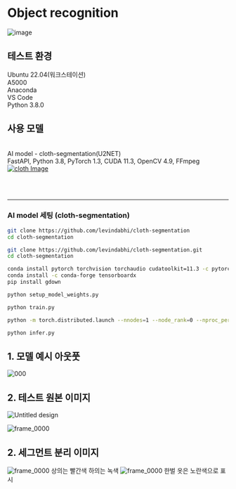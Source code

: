 # Object recognition

![image](https://github.com/junu3148/Object/assets/134668162/e4c45354-6a80-41ed-b5ba-120f8ee0fadc)


## 테스트 환경

Ubuntu 22.04(워크스테이션) <br>
A5000<br>
Anaconda<br>
VS Code<br>
Python 3.8.0<br>

## 사용 모델
<br>
AI model - cloth-segmentation(U2NET) <br> 
FastAPI, Python 3.8, PyTorch 1.3, CUDA 11.3,  OpenCV 4.9, FFmpeg <br> 
<a href="https://github.com/levindabhi/cloth-segmentation">
      <img src="https://github.com/junu3148/Object/assets/134668162/a694d11c-723d-45e7-a888-b722504b7412" alt="cloth Image">
</a>

<br><br>


---


### AI model 세팅 (cloth-segmentation)

```bash
git clone https://github.com/levindabhi/cloth-segmentation
cd cloth-segmentation

git clone https://github.com/levindabhi/cloth-segmentation.git
cd cloth-segmentation

conda install pytorch torchvision torchaudio cudatoolkit=11.3 -c pytorch
conda install -c conda-forge tensorboardx
pip install gdown

python setup_model_weights.py

python train.py

python -m torch.distributed.launch --nnodes=1 --node_rank=0 --nproc_per_node=4 --use_env train.py

python infer.py


```
## 1. 모델 예시 아웃풋
![000](https://github.com/junu3148/Object/assets/134668162/24b7942c-8e30-4c59-80f3-83f963230824)

## 2. 테스트 원본 이미지
![Untitled design](https://github.com/junu3148/Object/assets/134668162/437afdc8-7012-49f9-866a-37ddaba47ada)

![frame_0000](https://github.com/junu3148/Object/assets/134668162/1e56d32b-2d49-483a-a4a5-46ee2929840e)

## 2. 세그먼트 분리 이미지
![frame_0000](https://github.com/junu3148/Object/assets/134668162/fd3c739b-d314-494b-85dc-772c91d365ae)
상의는 빨간색 하의는 녹색
![frame_0000](https://github.com/junu3148/Object/assets/134668162/53986983-136f-47d6-8f99-d4ff8e40828b)
한벌 옷은 노란색으로 표시


